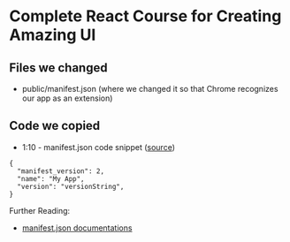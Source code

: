 # Complete React Course for Creating Amazing UI

## Files we changed
- public/manifest.json (where we changed it so that Chrome recognizes our app as an extension)

## Code we copied
- 1:10 - manifest.json code snippet ([source](https://developer.chrome.com/apps/manifest))
```
{
  "manifest_version": 2,
  "name": "My App",
  "version": "versionString",
}
```


Further Reading:
- [manifest.json documentations](https://developer.chrome.com/apps/manifest)
